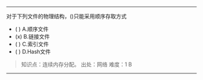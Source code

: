 ---
对于下列文件的物理结构，()只能采用顺序存取方式
- ( ) A.顺序文件 
- (x) B.链接文件 
- ( ) C.索引文件 
- ( ) D.Hash文件

> 知识点：连续内存分配。
> 出处：网络
> 难度：1
> B

---